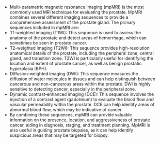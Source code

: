 - Multi-parametric magnetic resonance imaging (mpMRI) is the most commonly used MRI technique for evaluating the prostate. MpMRI combines several different imaging sequences to provide a comprehensive assessment of the prostate gland. The primary sequences included in mpMRI are:
- T1-weighted imaging (T1WI): This sequence is used to assess the anatomy of the prostate and detect areas of hemorrhage, which can sometimes be seen in prostate cancer.
- T2-weighted imaging (T2WI): This sequence provides high-resolution anatomical details of the prostate, including the peripheral zone, central gland, and transition zone. T2WI is particularly useful for identifying the location and extent of prostate cancer, as well as benign prostatic hyperplasia (BPH).
- Diffusion-weighted imaging (DWI): This sequence measures the diffusion of water molecules in tissues and can help distinguish between cancerous and non-cancerous areas within the prostate. DWI is highly sensitive to detecting cancer, especially in the peripheral zone.
- Dynamic contrast-enhanced imaging (DCE): This sequence involves the injection of a contrast agent (gadolinium) to evaluate the blood flow and vascular permeability within the prostate. DCE can help identify areas of abnormal blood flow, which may be indicative of cancer.
- By combining these sequences, mpMRI can provide valuable information on the presence, location, and aggressiveness of prostate cancer, aiding in diagnosis, staging, and treatment planning. MpMRI is also useful in guiding prostate biopsies, as it can help identify suspicious areas that may be targeted for biopsy.